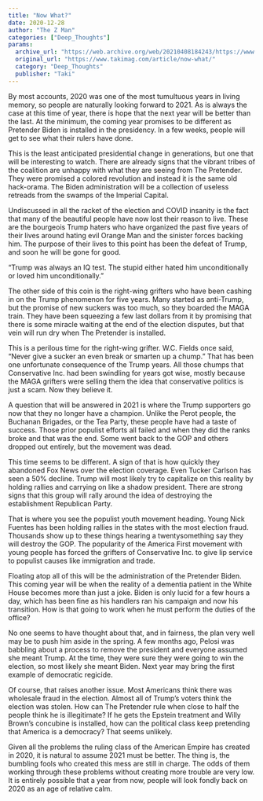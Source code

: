 ```yaml
---
title: "Now What?"
date: 2020-12-28
author: "The Z Man"
categories: ["Deep_Thoughts"]
params:
  archive_url: "https://web.archive.org/web/20210408184243/https://www.takimag.com/article/now-what/"
  original_url: "https://www.takimag.com/article/now-what/"
  category: "Deep_Thoughts"
  publisher: "Taki"
---
```


By most accounts, 2020 was one of the most tumultuous years in living memory, so people are naturally looking forward to 2021. As is always the case at this time of year, there is hope that the next year will be better than the last. At the minimum, the coming year promises to be different as Pretender Biden is installed in the presidency. In a few weeks, people will get to see what their rulers have done.

This is the least anticipated presidential change in generations, but one that will be interesting to watch. There are already signs that the vibrant tribes of the coalition are unhappy with what they are seeing from The Pretender. They were promised a colored revolution and instead it is the same old hack-orama. The Biden administration will be a collection of useless retreads from the swamps of the Imperial Capital.

Undiscussed in all the racket of the election and COVID insanity is the fact that many of the beautiful people have now lost their reason to live. These are the bourgeois Trump haters who have organized the past five years of their lives around hating evil Orange Man and the sinister forces backing him. The purpose of their lives to this point has been the defeat of Trump, and soon he will be gone for good.

“Trump was always an IQ test. The stupid either hated him unconditionally or loved him unconditionally.”

The other side of this coin is the right-wing grifters who have been cashing in on the Trump phenomenon for five years. Many started as anti-Trump, but the promise of new suckers was too much, so they boarded the MAGA train. They have been squeezing a few last dollars from it by promising that there is some miracle waiting at the end of the election disputes, but that vein will run dry when The Pretender is installed.

This is a perilous time for the right-wing grifter. W.C. Fields once said, “Never give a sucker an even break or smarten up a chump.” That has been one unfortunate consequence of the Trump years. All those chumps that Conservative Inc. had been swindling for years got wise, mostly because the MAGA grifters were selling them the idea that conservative politics is just a scam. Now they believe it.

A question that will be answered in 2021 is where the Trump supporters go now that they no longer have a champion. Unlike the Perot people, the Buchanan Brigades, or the Tea Party, these people have had a taste of success. Those prior populist efforts all failed and when they did the ranks broke and that was the end. Some went back to the GOP and others dropped out entirely, but the movement was dead.

This time seems to be different. A sign of that is how quickly they abandoned Fox News over the election coverage. Even Tucker Carlson has seen a 50% decline. Trump will most likely try to capitalize on this reality by holding rallies and carrying on like a shadow president. There are strong signs that this group will rally around the idea of destroying the establishment Republican Party.

That is where you see the populist youth movement heading. Young Nick Fuentes has been holding rallies in the states with the most election fraud. Thousands show up to these things hearing a twentysomething say they will destroy the GOP. The popularity of the America First movement with young people has forced the grifters of Conservative Inc. to give lip service to populist causes like immigration and trade.

Floating atop all of this will be the administration of the Pretender Biden. This coming year will be when the reality of a dementia patient in the White House becomes more than just a joke. Biden is only lucid for a few hours a day, which has been fine as his handlers ran his campaign and now his transition. How is that going to work when he must perform the duties of the office?

No one seems to have thought about that, and in fairness, the plan very well may be to push him aside in the spring. A few months ago, Pelosi was babbling about a process to remove the president and everyone assumed she meant Trump. At the time, they were sure they were going to win the election, so most likely she meant Biden. Next year may bring the first example of democratic regicide.

Of course, that raises another issue. Most Americans think there was wholesale fraud in the election. Almost all of Trump’s voters think the election was stolen. How can The Pretender rule when close to half the people think he is illegitimate? If he gets the Epstein treatment and Willy Brown’s concubine is installed, how can the political class keep pretending that America is a democracy? That seems unlikely.

Given all the problems the ruling class of the American Empire has created in 2020, it is natural to assume 2021 must be better. The thing is, the bumbling fools who created this mess are still in charge. The odds of them working through these problems without creating more trouble are very low. It is entirely possible that a year from now, people will look fondly back on 2020 as an age of relative calm.
